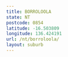 ```yaml
---
title: BORROLOOLA
state: NT
postcode: 0854
latitude: -16.503809
longitude: 136.424191
url: /nt/borroloola/
layout: suburb
---
```

